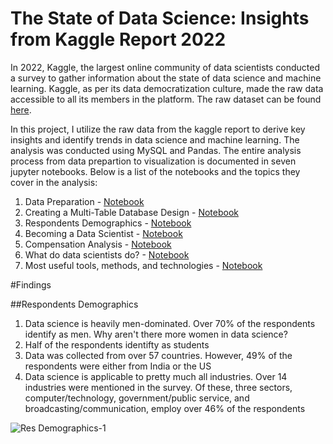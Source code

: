 # The State of Data Science: Insights from Kaggle Report 2022

In 2022, Kaggle, the largest online community of data scientists conducted a survey to gather information about the state of data science and machine learning. Kaggle, as per its data democratization culture, made the raw data accessible to all its members in the platform. The raw dataset can be found [here](https://www.kaggle.com/competitions/kaggle-survey-2022/data). 

In this project, I utilize the raw data from the kaggle report to derive key insights and identify trends in data science and machine learning. The analysis was conducted using MySQL and Pandas. The entire analysis process from data prepartion to visualization is documented in seven jupyter notebooks. Below is a list of the notebooks and the topics they cover in the analysis:

1. Data Preparation - [Notebook](https://nbviewer.org/github/Solo254Analyst/SQL---Data-Science-Report-2022/blob/main/Data%20Science%20Report%202022%20-%20PART%201%20Data%20Preparation.ipynb)
2. Creating a Multi-Table Database Design - [Notebook](https://nbviewer.org/github/Solo254Analyst/SQL---Data-Science-Report-2022/blob/main/Data%20Science%20Report%202022%20-%20PART%202%20Creating%20A%20Multi-table%20Database%20Design.ipynb)
3. Respondents Demographics - [Notebook](https://nbviewer.org/github/Solo254Analyst/SQL---Data-Science-Report-2022/blob/main/Data%20Science%20Report%202022%20-%20PART%203%20Respondents%20Demographics.ipynb)
4. Becoming a Data Scientist - [Notebook](https://nbviewer.org/github/Solo254Analyst/SQL---Data-Science-Report-2022/blob/main/Data%20Science%20Report%202022%20-%20PART%204%20Becoming%20a%20Data%20Scientist.ipynb)
5. Compensation Analysis - [Notebook](https://nbviewer.org/github/Solo254Analyst/SQL---Data-Science-Report-2022/blob/main/Data%20Science%20Report%202022%20-%20PART%205%20%20Compensation%20Analysis.ipynb)
6. What do data scientists do? - [Notebook](https://nbviewer.org/github/Solo254Analyst/SQL---Data-Science-Report-2022/blob/main/Data%20Science%20Report%202022%20-%20PART%206%20What%20Do%20Data%20Scientists%20Do.ipynb)
7. Most useful tools, methods, and technologies - [Notebook](https://nbviewer.org/github/Solo254Analyst/SQL---Data-Science-Report-2022/blob/main/Data%20Science%20Report%202022%20-%20PART%207%20Most%20Used%20Tools%2C%20Methods%2C%20and%20Technologies.ipynb)

#Findings

##Respondents Demographics
1. Data science is heavily men-dominated. Over 70% of the respondents identify as men. Why aren't there more women in data science?
2. Half of the respondents identifty as students
3. Data was collected from over 57 countries. However, 49% of the respondents were either from India or the US
4. Data science is applicable to pretty much all industries. Over 14 industries were mentioned in the survey. Of these, three sectors, computer/technology, government/public service, and broadcasting/communication, employ over 46% of the respondents

![Res Demographics-1](https://user-images.githubusercontent.com/118732615/218295783-419af2d9-55b4-498f-8361-a58a59c62e16.png)

 
